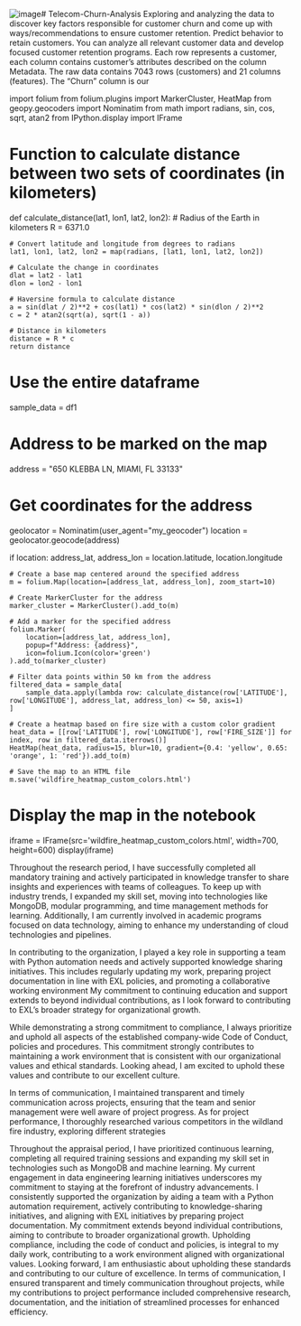 ![image](https://github.com/maya034/Churn-Analysis/assets/61015843/4747de26-fb67-4dc6-92ee-ebfc5f3aa0ac)# Telecom-Churn-Analysis
Exploring and analyzing the data to discover key factors responsible for customer churn and come up with ways/recommendations to ensure customer retention.
Predict behavior to retain customers. You can analyze all relevant customer data and develop focused customer retention programs. Each row represents a customer, each column contains customer’s attributes described on the column Metadata. The raw data contains 7043 rows (customers) and 21 columns (features). The “Churn” column is our 



import folium
from folium.plugins import MarkerCluster, HeatMap
from geopy.geocoders import Nominatim
from math import radians, sin, cos, sqrt, atan2
from IPython.display import IFrame

# Function to calculate distance between two sets of coordinates (in kilometers)
def calculate_distance(lat1, lon1, lat2, lon2):
    # Radius of the Earth in kilometers
    R = 6371.0

    # Convert latitude and longitude from degrees to radians
    lat1, lon1, lat2, lon2 = map(radians, [lat1, lon1, lat2, lon2])

    # Calculate the change in coordinates
    dlat = lat2 - lat1
    dlon = lon2 - lon1

    # Haversine formula to calculate distance
    a = sin(dlat / 2)**2 + cos(lat1) * cos(lat2) * sin(dlon / 2)**2
    c = 2 * atan2(sqrt(a), sqrt(1 - a))

    # Distance in kilometers
    distance = R * c
    return distance

# Use the entire dataframe
sample_data = df1

# Address to be marked on the map
address = "650 KLEBBA LN, MIAMI, FL 33133"

# Get coordinates for the address
geolocator = Nominatim(user_agent="my_geocoder")
location = geolocator.geocode(address)

if location:
    address_lat, address_lon = location.latitude, location.longitude

    # Create a base map centered around the specified address
    m = folium.Map(location=[address_lat, address_lon], zoom_start=10)

    # Create MarkerCluster for the address
    marker_cluster = MarkerCluster().add_to(m)

    # Add a marker for the specified address
    folium.Marker(
        location=[address_lat, address_lon],
        popup=f"Address: {address}",
        icon=folium.Icon(color='green')
    ).add_to(marker_cluster)

    # Filter data points within 50 km from the address
    filtered_data = sample_data[
        sample_data.apply(lambda row: calculate_distance(row['LATITUDE'], row['LONGITUDE'], address_lat, address_lon) <= 50, axis=1)
    ]

    # Create a heatmap based on fire size with a custom color gradient
    heat_data = [[row['LATITUDE'], row['LONGITUDE'], row['FIRE_SIZE']] for index, row in filtered_data.iterrows()]
    HeatMap(heat_data, radius=15, blur=10, gradient={0.4: 'yellow', 0.65: 'orange', 1: 'red'}).add_to(m)

    # Save the map to an HTML file
    m.save('wildfire_heatmap_custom_colors.html')


# Display the map in the notebook
iframe = IFrame(src='wildfire_heatmap_custom_colors.html', width=700, height=600)
display(iframe)







Throughout the research period, I have successfully completed all mandatory training and actively participated in knowledge transfer to share insights and experiences with teams of colleagues. To keep up with industry trends, I expanded my skill set, moving into technologies like MongoDB, modular programming, and time management methods for learning. Additionally, I am currently involved in academic programs focused on data technology, aiming to enhance my understanding of cloud technologies and pipelines.

In contributing to the organization, I played a key role in supporting a team with Python automation needs and actively supported knowledge sharing initiatives. This includes regularly updating my work, preparing project documentation in line with EXL policies, and promoting a collaborative working environment My commitment to continuing education and support extends to beyond individual contributions, as I look forward to contributing to EXL’s broader strategy for organizational growth.

While demonstrating a strong commitment to compliance, I always prioritize and uphold all aspects of the established company-wide Code of Conduct, policies and procedures. This commitment strongly contributes to maintaining a work environment that is consistent with our organizational values ​​and ethical standards. Looking ahead, I am excited to uphold these values ​​and contribute to our excellent culture.

In terms of communication, I maintained transparent and timely communication across projects, ensuring that the team and senior management were well aware of project progress. As for project performance, I thoroughly researched various competitors in the wildland fire industry, exploring different strategies




Throughout the appraisal period, I have prioritized continuous learning, completing all required training sessions and expanding my skill set in technologies such as MongoDB and machine learning. My current engagement in data engineering learning initiatives underscores my commitment to staying at the forefront of industry advancements. I consistently supported the organization by aiding a team with a Python automation requirement, actively contributing to knowledge-sharing initiatives, and aligning with EXL initiatives by preparing project documentation. My commitment extends beyond individual contributions, aiming to contribute to broader organizational growth. Upholding compliance, including the code of conduct and policies, is integral to my daily work, contributing to a work environment aligned with organizational values. Looking forward, I am enthusiastic about upholding these standards and contributing to our culture of excellence. In terms of communication, I ensured transparent and timely communication throughout projects, while my contributions to project performance included comprehensive research, documentation, and the initiation of streamlined processes for enhanced efficiency.
